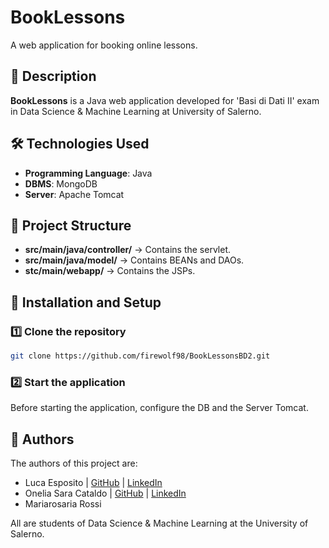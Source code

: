 # BookLessons

A web application for booking online lessons.

## 📌 Description

**BookLessons** is a Java web application developed for 'Basi di Dati II' exam in Data Science & Machine Learning at University of Salerno.

## 🛠️ Technologies Used

- **Programming Language**: Java 
- **DBMS**: MongoDB
- **Server**: Apache Tomcat

## 📁 Project Structure

- **src/main/java/controller/** → Contains the servlet.
- **src/main/java/model/** → Contains BEANs and DAOs.
- **stc/main/webapp/** → Contains the JSPs.

## 🚀 Installation and Setup

### 1️⃣ Clone the repository

```sh
git clone https://github.com/firewolf98/BookLessonsBD2.git
```

### 2️⃣ Start the application

Before starting the application, configure the DB and the Server Tomcat.

## 📜 Authors

The authors of this project are:
- Luca Esposito | [GitHub](https://github.com/firewolf98) | [LinkedIn](https://www.linkedin.com/in/lucaesposito98/)
- Onelia Sara Cataldo | [GitHub](https://github.com/cataldosara98) | [LinkedIn](https://www.linkedin.com/in/onelia-sara-cataldo-6257861b0/)
- Mariarosaria Rossi

All are students of Data Science & Machine Learning at the University of Salerno.

